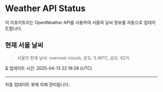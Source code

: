 
# Weather API Status

이 리포지토리는 OpenWeather API를 사용하여 서울의 날씨 정보를 자동으로 업데이트합니다.

## 현재 서울 날씨
> 서울의 현재 날씨: overcast clouds, 온도: 5.46°C, 습도: 62%

⏳ 업데이트 시간: 2025-04-13 22:19:28 (UTC)

---
자동 업데이트 봇에 의해 관리됩니다.
